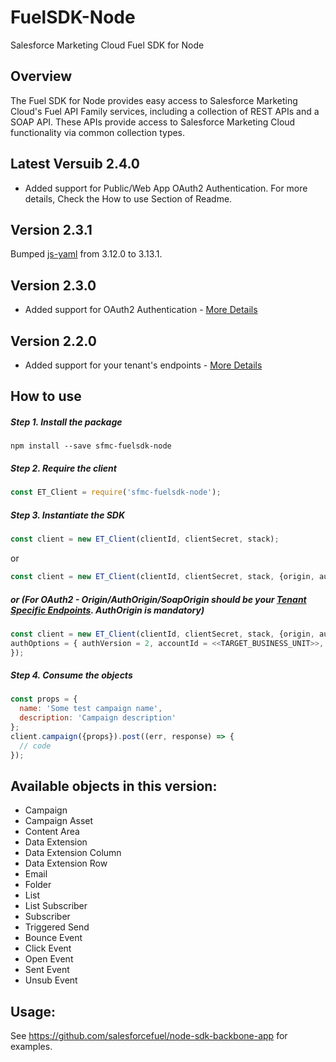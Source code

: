 FuelSDK-Node
============

Salesforce Marketing Cloud Fuel SDK for Node

## Overview ##
The Fuel SDK for Node provides easy access to Salesforce Marketing Cloud's Fuel API Family services, including a collection of REST APIs and a SOAP API. These APIs provide access to Salesforce Marketing Cloud functionality via common collection types. 

## Latest Versuib 2.4.0
* Added support for Public/Web App OAuth2 Authentication. For more details, Check the How to use Section of Readme. 

## Version 2.3.1 ##
Bumped [js-yaml](https://github.com/nodeca/js-yaml) from 3.12.0 to 3.13.1.

## Version 2.3.0 ##
* Added support for OAuth2 Authentication - [More Details](https://developer.salesforce.com/docs/atlas.en-us.mc-app-development.meta/mc-app-development/access-token-s2s.htm)

## Version 2.2.0 ##
* Added support for your tenant's endpoints - [More Details](https://developer.salesforce.com/docs/atlas.en-us.mc-apis.meta/mc-apis/your-subdomain-tenant-specific-endpoints.htm)

## How to use

##### Step 1. Install the package

```
npm install --save sfmc-fuelsdk-node
```

##### Step 2. Require the client
```js
const ET_Client = require('sfmc-fuelsdk-node');
```

##### Step 3. Instantiate the SDK
```js
const client = new ET_Client(clientId, clientSecret, stack);
```
or
```js
const client = new ET_Client(clientId, clientSecret, stack, {origin, authOrigin, soapOrigin}); // stack is ignored
```
##### or (For OAuth2 - Origin/AuthOrigin/SoapOrigin should be your [Tenant Specific Endpoints](https://developer.salesforce.com/docs/atlas.en-us.mc-apis.meta/mc-apis/your-subdomain-tenant-specific-endpoints.htm). AuthOrigin is mandatory)
```js
const client = new ET_Client(clientId, clientSecret, stack, {origin, authOrigin, soapOrigin, 
authOptions = { authVersion = 2, accountId = <<TARGET_BUSINESS_UNIT>>, scope = <<DATA_ACCESS_PERMISSIONS>>, applicationType = <<public||web||server>>, redirectURI = <<REDIRECT_URL_FOR_PUBLIC/WEB_APP, authorizationCode = <<AUTH_CODE_FOR_PUBLIC/WEB_APP>>}
}); 
```
##### Step 4. Consume the objects
```js
const props = {
  name: 'Some test campaign name',
  description: 'Campaign description'
};
client.campaign({props}).post((err, response) => {
  // code
});
```

## Available objects in this version:

* Campaign
* Campaign Asset
* Content Area
* Data Extension
* Data Extension Column
* Data Extension Row
* Email
* Folder
* List
* List Subscriber
* Subscriber
* Triggered Send
* Bounce Event
* Click Event
* Open Event
* Sent Event
* Unsub Event


## Usage:

See https://github.com/salesforcefuel/node-sdk-backbone-app for examples.
